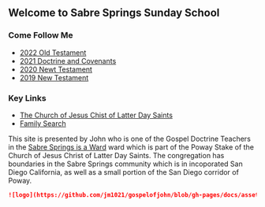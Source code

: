 ## Welcome to Sabre Springs Sunday School

### Come Follow Me
* [2022 Old Testament](https://abn.churchofjesuschrist.org/study/manual/come-follow-me-for-sunday-school-old-testament-2022?lang=eng)
* [2021 Doctrine and Covenants](https://abn.churchofjesuschrist.org/study/manual/come-follow-me-for-sunday-school-doctrine-and-covenants-2021?lang=eng)
* [2020 Newt Testament](https://abn.churchofjesuschrist.org/study/manual/come-follow-me-for-sunday-school-book-of-mormon-2020?lang=eng)
* [2019 New Testament](https://abn.churchofjesuschrist.org/study/manual/come-follow-me-for-sunday-school-new-testament-2019?lang=eng)

### Key Links
* [The Church of Jesus Chist of Latter Day Saints](https://www.churchofjesuschrist.org/?lang=eng)
* [Family Search](https://www.familysearch.org/)



This site is presented by John who is one of the Gospel Doctrine Teachers in the [Sabre Springs is a Ward](https://www.churchofjesuschrist.org/comeuntochrist/requests/church/find-a-church/results?location=11310+Spring+Meadow+Ln%2C+San+Diego+CA) ward which is part of the Poway Stake of the Church of Jesus Christ of Latter Day Saints.   The congregation has boundaries in the Sabre Springs community which is in incoporated San Diego California, as well as a small portion of the San Diego corridor of Poway.



```markdown
![logo](https://github.com/jm1021/gospelofjohn/blob/gh-pages/docs/assets/images/cofjc.png)
```
